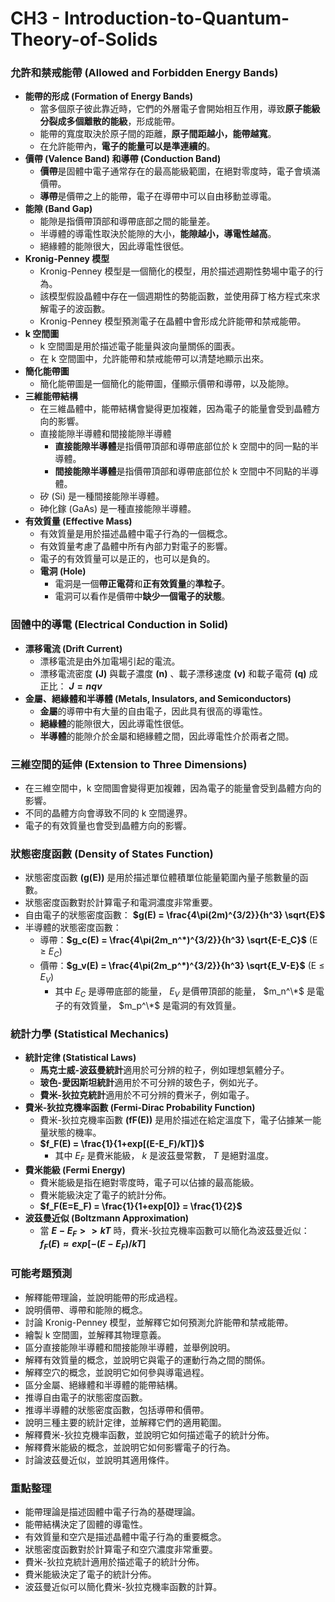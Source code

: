 # CH3 - Introduction-to-Quantum-Theory-of-Solids

### 允許和禁戒能帶 (Allowed and Forbidden Energy Bands)

*   **能帶的形成 (Formation of Energy Bands)**
    *   當多個原子彼此靠近時，它們的外層電子會開始相互作用，導致**原子能級分裂成多個離散的能級**，形成能帶。
    *   能帶的寬度取決於原子間的距離，**原子間距越小，能帶越寬**。
    *   在允許能帶內，**電子的能量可以是準連續的**。
*   **價帶 (Valence Band) 和導帶 (Conduction Band)**
    *   **價帶**是固體中電子通常存在的最高能級範圍，在絕對零度時，電子會填滿價帶。
    *   **導帶**是價帶之上的能帶，電子在導帶中可以自由移動並導電。
*   **能隙 (Band Gap)**
    *   能隙是指價帶頂部和導帶底部之間的能量差。
    *   半導體的導電性取決於能隙的大小，**能隙越小，導電性越高**。
    *   絕緣體的能隙很大，因此導電性很低。
*   **Kronig-Penney 模型**
    *   Kronig-Penney 模型是一個簡化的模型，用於描述週期性勢場中電子的行為。
    *   該模型假設晶體中存在一個週期性的勢能函數，並使用薛丁格方程式來求解電子的波函數。
    *   Kronig-Penney 模型預測電子在晶體中會形成允許能帶和禁戒能帶。
*   **k 空間圖**
    *   k 空間圖是用於描述電子能量與波向量關係的圖表。
    *   在 k 空間圖中，允許能帶和禁戒能帶可以清楚地顯示出來。
*   **簡化能帶圖**
    *   簡化能帶圖是一個簡化的能帶圖，僅顯示價帶和導帶，以及能隙。
*   **三維能帶結構**
    *   在三維晶體中，能帶結構會變得更加複雜，因為電子的能量會受到晶體方向的影響。
    *   直接能隙半導體和間接能隙半導體
        *   **直接能隙半導體**是指價帶頂部和導帶底部位於 k 空間中的同一點的半導體。 
        *   **間接能隙半導體**是指價帶頂部和導帶底部位於 k 空間中不同點的半導體。 
    *   矽 (Si) 是一種間接能隙半導體。
    *   砷化鎵 (GaAs) 是一種直接能隙半導體。
*   **有效質量 (Effective Mass)**
    *   有效質量是用於描述晶體中電子行為的一個概念。
    *   有效質量考慮了晶體中所有內部力對電子的影響。
    *   電子的有效質量可以是正的，也可以是負的。
    *   **電洞 (Hole)**
        *   電洞是一個**帶正電荷**和**正有效質量**的**準粒子**。
        *   電洞可以看作是價帶中**缺少一個電子的狀態**。

### 固體中的導電 (Electrical Conduction in Solid)

*   **漂移電流 (Drift Current)**
    *   漂移電流是由外加電場引起的電流。
    *   漂移電流密度  **(J)**  與載子濃度  **(n)**  、載子漂移速度  **(v)**  和載子電荷  **(q)**  成正比：
        **$J = nqv$**
*   **金屬、絕緣體和半導體 (Metals, Insulators, and Semiconductors)**
    *   **金屬**的導帶中有大量的自由電子，因此具有很高的導電性。
    *   **絕緣體**的能隙很大，因此導電性很低。
    *   **半導體**的能隙介於金屬和絕緣體之間，因此導電性介於兩者之間。

### 三維空間的延伸 (Extension to Three Dimensions)

*   在三維空間中，k 空間圖會變得更加複雜，因為電子的能量會受到晶體方向的影響。
*   不同的晶體方向會導致不同的 k 空間邊界。
*   電子的有效質量也會受到晶體方向的影響。

### 狀態密度函數 (Density of States Function)

*   狀態密度函數  **(g(E))**  是用於描述單位體積單位能量範圍內量子態數量的函數。
*   狀態密度函數對於計算電子和電洞濃度非常重要。
*   自由電子的狀態密度函數：
    **$g(E) = \frac{4\pi(2m)^{3/2}}{h^3} \sqrt{E}$**
*   半導體的狀態密度函數：
    *   導帶：**$g_c(E) = \frac{4\pi(2m_n^*)^{3/2}}{h^3} \sqrt{E-E_C}$**  (E ≥  $E_C$)
    *   價帶：**$g_v(E) = \frac{4\pi(2m_p^*)^{3/2}}{h^3} \sqrt{E_V-E}$**  (E ≤  $E_V$)
        *   其中  $E_C$  是導帶底部的能量， $E_V$  是價帶頂部的能量， $m_n^\*$  是電子的有效質量， $m_p^\*$  是電洞的有效質量。

### 統計力學 (Statistical Mechanics)

*   **統計定律 (Statistical Laws)**
    *   **馬克士威-波茲曼統計**適用於可分辨的粒子，例如理想氣體分子。
    *   **玻色-愛因斯坦統計**適用於不可分辨的玻色子，例如光子。
    *   **費米-狄拉克統計**適用於不可分辨的費米子，例如電子。
*   **費米-狄拉克機率函數 (Fermi-Dirac Probability Function)**
    *   費米-狄拉克機率函數  **(fF(E))**  是用於描述在給定溫度下，電子佔據某一能量狀態的機率。
    *   **$f_F(E) = \frac{1}{1+exp[(E-E_F)/kT]}$** 
        *   其中  $E_F$  是費米能級， $k$  是波茲曼常數， $T$  是絕對溫度。
*   **費米能級 (Fermi Energy)**
    *   費米能級是指在絕對零度時，電子可以佔據的最高能級。
    *   費米能級決定了電子的統計分佈。
    *   **$f_F(E=E_F) = \frac{1}{1+exp[0]} = \frac{1}{2}$** 
*   **波茲曼近似 (Boltzmann Approximation)**
    *   當  **$E-E_F >> kT$**  時，費米-狄拉克機率函數可以簡化為波茲曼近似：
        **$f_F(E) ≈ exp[-(E-E_F)/kT]$** 

### 可能考題預測

*   解釋能帶理論，並說明能帶的形成過程。
*   說明價帶、導帶和能隙的概念。
*   討論 Kronig-Penney 模型，並解釋它如何預測允許能帶和禁戒能帶。
*   繪製 k 空間圖，並解釋其物理意義。
*   區分直接能隙半導體和間接能隙半導體，並舉例說明。
*   解釋有效質量的概念，並說明它與電子的運動行為之間的關係。
*   解釋空穴的概念，並說明它如何參與導電過程。
*   區分金屬、絕緣體和半導體的能帶結構。
*   推導自由電子的狀態密度函數。
*   推導半導體的狀態密度函數，包括導帶和價帶。
*   說明三種主要的統計定律，並解釋它們的適用範圍。
*   解釋費米-狄拉克機率函數，並說明它如何描述電子的統計分佈。
*   解釋費米能級的概念，並說明它如何影響電子的行為。
*   討論波茲曼近似，並說明其適用條件。

### 重點整理

*   能帶理論是描述固體中電子行為的基礎理論。
*   能帶結構決定了固體的導電性。
*   有效質量和空穴是描述晶體中電子行為的重要概念。
*   狀態密度函數對於計算電子和空穴濃度非常重要。
*   費米-狄拉克統計適用於描述電子的統計分佈。
*   費米能級決定了電子的統計分佈。
*   波茲曼近似可以簡化費米-狄拉克機率函數的計算。
